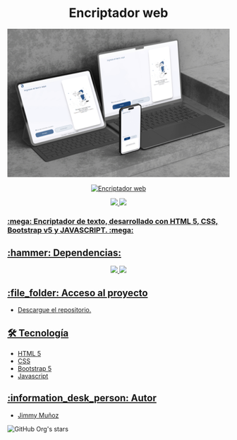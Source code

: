 <h1 align="center"> Encriptador web </h1>

![Encriptador web](https://github.com/JimmyMunoz17/encriptador/blob/main/img/mockup.png)

<p align="center">
   <a href="https://jimmymunoz17.github.io/encriptador/"><img src="https://github.githubassets.com/assets/GitHub-Mark-ea2971cee799.png" idth="50" height="50" alt="Encriptador web"</a>
</p>
<p align="center">
   <img src="https://img.shields.io/badge/STATUS-EN%20DESAROLLO-green">
   <img src="https://img.shields.io/badge/Version-v0.1-green">
</p>
<p align="center">
  <h3> :mega: Encriptador de texto, desarrollado con HTML 5, CSS, Bootstrap v5 y JAVASCRIPT. :mega:</h3>
</p>
<h2> :hammer: Dependencias: </h2>
<p align="center">
   <img src="https://img.shields.io/badge/Bootstrap 5-v5.0-brightgreen">
   <img src="https://img.shields.io/badge/reset.css-brightgreen">
</p>

<h2>:file_folder: Acceso al proyecto</h2>

- Descargue el repositorio.

<h2>🛠️ Tecnología</h2>

- HTML 5
- CSS
- Bootstrap 5
- Javascript

<h2>:information_desk_person: Autor</h2>

- [Jimmy Muñoz](https://github.com/JimmyMunoz17)

![GitHub Org's stars](https://img.shields.io/github/stars/jimmyMunoz17?style=social)
